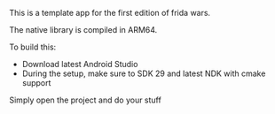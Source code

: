 This is a template app for the first edition of frida wars.

The native library is compiled in ARM64.

To build this:

- Download latest Android Studio
- During the setup, make sure to SDK 29 and latest NDK with cmake support

Simply open the project and do your stuff
